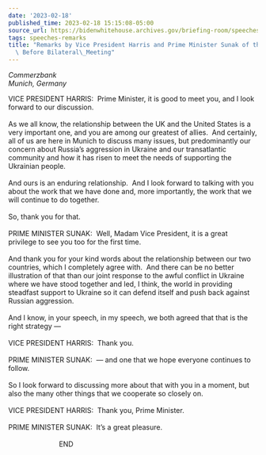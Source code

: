 ```yaml
---
date: '2023-02-18'
published_time: 2023-02-18 15:15:08-05:00
source_url: https://bidenwhitehouse.archives.gov/briefing-room/speeches-remarks/2023/02/18/remarks-by-vice-president-harris-and-prime-minister-sunak-of-the-united-kingdom-before-bilateral-meeting/
tags: speeches-remarks
title: "Remarks by Vice President Harris and Prime Minister Sunak of the United Kingdom\
  \ Before Bilateral\_Meeting"
---
```

 
  
*Commerzbank  
Munich, Germany*

VICE PRESIDENT HARRIS:  Prime Minister, it is good to meet you, and I
look forward to our discussion.   
   
As we all know, the relationship between the UK and the United States is
a very important one, and you are among our greatest of allies.  And
certainly, all of us are here in Munich to discuss many issues, but
predominantly our concern about Russia’s aggression in Ukraine and our
transatlantic community and how it has risen to meet the needs of
supporting the Ukrainian people.   
   
And ours is an enduring relationship.  And I look forward to talking
with you about the work that we have done and, more importantly, the
work that we will continue to do together.   
   
So, thank you for that.  
   
PRIME MINISTER SUNAK:  Well, Madam Vice President, it is a great
privilege to see you too for the first time.   
   
And thank you for your kind words about the relationship between our two
countries, which I completely agree with.  And there can be no better
illustration of that than our joint response to the awful conflict in
Ukraine where we have stood together and led, I think, the world in
providing steadfast support to Ukraine so it can defend itself and push
back against Russian aggression.   
   
And I know, in your speech, in my speech, we both agreed that that is
the right strategy —  
   
VICE PRESIDENT HARRIS:  Thank you.  
   
PRIME MINISTER SUNAK:  — and one that we hope everyone continues to
follow.   
   
So I look forward to discussing more about that with you in a moment,
but also the many other things that we cooperate so closely on.   
   
VICE PRESIDENT HARRIS:  Thank you, Prime Minister.   
   
PRIME MINISTER SUNAK:  It’s a great pleasure.  
   
                          END  
   
  
  
